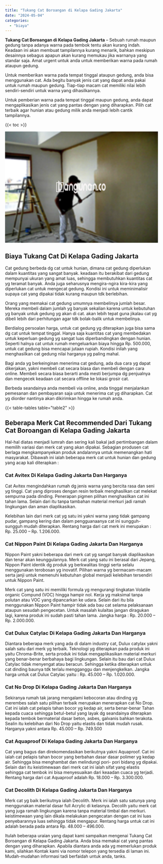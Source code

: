 ```yaml
---
title: "Tukang Cat Boroangan di Kelapa Gading Jakarta"
date: "2024-05-04"
categories: 
  - "biaya"
---
```


**Tukang Cat Boroangan di Kelapa Gading Jakarta** – Sebuah rumah maupun gedung tanpa adanya warna pada tembok tentu akan kurang indah. Keadaan ini akan membuat tampilannya kurang menarik, bahkan meskipun desainnya sebagus apapun akan kurang memukau jika warnanya yang standar saja. Amat urgent untuk anda untuk memberikan warna pada rumah ataupun gedung.

Untuk memberikan warna pada tempat tinggal ataupun gedung, anda bisa menggunakan cat. Ada begitu banyak jenis cat yang dapat anda pakai untuk rumah maupun gedung. Tiap-tiap macam cat memiliki nilai lebih sendiri-sendiri untuk warna yang dihasilkannya.

Untuk pemberian warna pada tempat tinggal maupun gedung, anda dapat mengaplikasikan jenis cat yang pantas dengan yang diharapkan. Pilih cat terbaik agar hunian atau gedung milik anda menjadi lebih cantik tampilannya.

{{< toc >}}

![Tukang Cat Boroangan di Kelapa Gading Jakarta](/images/jasa-cat-murah42.png)

## Biaya Tukang Cat Di Kelapa Gading Jakarta

Cat gedung berbeda dg cat untuk hunian, dimana cat gedung diperlukan dalam kuantitas yang sangat banyak. keadaan itu berakibat dari gedung mempunyai ukuran yang amat luas, sehingga membutuhkan kuantitas cat yg teramat banyak. Anda juga seharusnya mengira-ngira kira-kira yang diperlukan cat untuk mengecat gedung. Kondisi ini untuk meminimalisir supaya cat yang dipakai tidak kurang maupun tdk berlebihan.

Orang yang memakai cat gedung umumnya membelinya jumlah besar. Mereka membeli dalam jumlah yg banyak sekalian karena untuk kebutuhan yg banyak untuk gedung yg akan di cat. akan lebih tepat guna jikalau cat yg dibeli lebih dari perhitungan agar tdk bolak-balik untuk membelinya.

Berdialog persoalan harga, untuk cat gedung yg diterapkan juga bisa sama dg cat untuk tempat tinggal. Hanya saja kuantitas cat yang membedakan untuk keperluan gedung yg sangat luas diperbandingkan dengan hunian. Seperti halnya cat untuk rumah mengeluarkan biaya hingga Rp. 500.000, untuk cat gedung bisa mencapai jutaan rupiah. Kondisi inilah yang menghasilkan cat gedung nilai harganya yg paling mahal.

Bagi anda yg berkeinginan menerima cat gedung, ada dua cara yg dapat dikerjakan, yakni membeli cat secara biasa dan membeli dengan cara online. Membeli secara biasa berarti anda mesti berjumpa dg penjualnya dan mengecek keadaan cat secara offline ke lokasi grosir cat.

Berbeda seandainya anda membeli via online, anda tinggal menjalankan pemesanan dan pembayaran saja untuk menerima cat yg diharapkan. Cat yg diorder nantinya akan dikirimkan hingga ke rumah anda.

{{< table-tables table="table2" >}}

## Beberapa Merk Cat Recommended Dari Tukang Cat Boroangan di Kelapa Gading Jakarta

Hal-hal diatas menjadi lumrah dan sering kali bakal jadi pertimbangan dalam memilih variasi dan merk cat yang akan dipakai. Sebagian produsen cat berlaga mengkampanyekan produk andalannya untuk memenangkan hati masyarakat. Dibawah ini ialah beberapa merk cat untuk hunian dan gedung yang acap kali diterapkan :

### Cat Avitex Di Kelapa Gading Jakarta Dan Harganya

Cat Avitex mengindahkan rumah dg jenis warna yang bercita rasa dan seni yg tinggi. Cat yang diproses dengan resin terbaik menghasilkan cat melekat sempurna pada dinding. Penerapan pigmen pilihan menghasilkan cat ini tahan lama. Selain dari itu tanpa tambahan material merkuri jadi ramah lingkungan dan aman diaplikasikan.

Kelebihan lain dari merk cat yg satu ini yakni warna yang tidak gampang pudar, gampang kering dan dalam pengguanaanya cat ini sungguh-sungguh mudah diterapkan. Rentang harga dari cat merk ini merupakan : Rp. 25.000 – Rp. 1.206.000.

### Cat Nippon Paint Di Kelapa Gading Jakarta Dan Harganya

Nippon Paint yakni beberapa dari merk cat yg sangat banyak diaplikasikan dan tenar akan keunggulannya. Merk cat yang satu ini berasal dari Jepang, Nippon Paint identik dg produk yg berkwalitas tinggi serta selalu menggunakan terobosan yg inovatif. Pilihan warna yg bermacam-macam serta janji untuk memenuhi kebutuhan global menjadi kelebihan tersendiri untuk Nippon Paint.

Merk cat yang satu ini memiliki formula yg mengurangi tingkatan Volatile organic Compund (VOC) hingga hampir nol. Kerja yg maksimal tanpa polutan atau VOC yang dipancarkan ke udara. Selain dari itu bila menggunakan Nippon Paint hampir tidak ada bau cat selama pelaksanaan ataupun sesudah pengecetan. Untuk masalah kulaitas jangan diragukan lagi, karena produk ini sudah pasti tahan lama. Jangka harga : Rp. 20.000 – Rp. 2.000.000.

### Cat Dulux Catylac Di Kelapa Gading Jakarta Dan Harganya

Diantara beberapa merk yang ada di dalam industry cat, Dulux catylax yakni salah satu dari merk yg terbaik. Teknologi yg diterapkan pada produk ini yaitu Chroma-Brite, serta produk ini tidak mengaplikasikan material merkuri yang benar-benar berbahaya bagi lingkungan. Selain itu bau dari cat Dulux Catylac tidak menyengat atau beracun. Sehingga ketika diterapkan untuk cat dinding baunya tdk terlalu mengganggu dan menjengkelkan. Jangka harga untuk cat Dulux Catylac yaitu : Rp. 45.000 – Rp. 1.020.000.

### Cat No Drop Di Kelapa Gading Jakarta Dan Harganya

Sekiranya rumah tak jarang mengalami kebocoran atau dinding yg merembes salah satu pilihan terbaik merupakan menerapkan cat No Drop. Cat ini ialah cat pelapis tahan bocor yg kedap air, serta benar-benar Tahan kepada cuaca sehingga betul-betul yang layak dg seandainya diterapkan kepada tembok bermaterial dasar beton, asbes, galvanis bahkan terakota. Sealin itu kelebihan dari No Drop yaitu elastis dan tidak mudah rusak. Harganya yakni antara Rp. 45.000 – Rp. 749.500

### Cat Aquaproof Di Kelapa Gading Jakarta Dan Harganya

Cat yang bagus dan direkomendasikan berikutnya yakni Aquaproof. Cat ini ialah cat pelapis tahan bocor yang berbahan dasar dasar polimer yg kedap air. Sehingga bisa menghambat dan melindungi pori- pori bidang yg dipakai. Selain dari itu keistimewaan dari merk cat ini ialah sifat yang elastis sehingga cat tembok ini bisa menyesuaikan dari keaadan cuaca yg terjadi. Rentang harga dari cat Aquaproof adalah Rp. 18.000 – Rp. 3.300.000.

### Cat Decolith Di Kelapa Gading Jakarta Dan Harganya

Merk cat yg baik berikutnya ialah Decolith. Merk ini ialah satu satunya yang menggunakan material dasar full Acrylic di kelasnya. Decolih yaitu merk cat yang juga ramah lingkungan karena tanpa material timbal dan merkuri. keistimewaan yang lain dikala melakukan pengecatan dengan cat ini luas penyebarannya luas sehingga tidak mengapur. Rentang harga untuk cat ini adalah berada pada antara Rp. 48.000 – 496.000.

Itulah beberapa uraian yang dapat kami sampaikan mengenai Tukang Cat Boroangan di Kelapa Gading Jakarta. Anda bisa memakai cat yang pantas dengan yang diharapkan. Apabila diantara anda ada yg memerlukan produk kami, silahkan Kontak kami via nomor telepon yang tersedia di laman ini. Mudah-mudahan informasi tadi berfaidah untuk anda, tanks.
